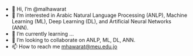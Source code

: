 - 👋 Hi, I’m @malhawarat
- 👀 I’m interested in Arabic Natural Language Processing (ANLP), Machine Learning (ML), Deep Learning (DL), and Artificial Neural Networks (ANN).
- 🌱 I’m currently learning ...
- 💞️ I’m looking to collaborate on ANLP, ML, DL, ANN.
- 📫 How to reach me mhawarat@meu.edu.jo

<!---
malhawarat/malhawarat is a ✨ special ✨ repository because its `README.md` (this file) appears on your GitHub profile.
You can click the Preview link to take a look at your changes.
--->
